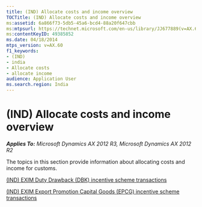```yaml
---
title: (IND) Allocate costs and income overview
TOCTitle: (IND) Allocate costs and income overview
ms:assetid: 6a866f73-5db5-45a6-bcd4-88a20f647cbb
ms:mtpsurl: https://technet.microsoft.com/en-us/library/JJ677889(v=AX.60)
ms:contentKeyID: 49385852
ms.date: 04/18/2014
mtps_version: v=AX.60
f1_keywords:
- (IND)
- india
- Allocate costs
- allocate income
audience: Application User
ms.search.region: India
---
```


# (IND) Allocate costs and income overview 


_**Applies To:** Microsoft Dynamics AX 2012 R3, Microsoft Dynamics AX 2012 R2_

The topics in this section provide information about allocating costs and income for customs.

[(IND) EXIM Duty Drawback (DBK) incentive scheme transactions](ind-exim-duty-drawback-dbk-incentive-scheme-transactions.md)

[(IND) EXIM Export Promotion Capital Goods (EPCG) incentive scheme transactions](ind-exim-export-promotion-capital-goods-epcg-incentive-scheme-transactions.md)

  


